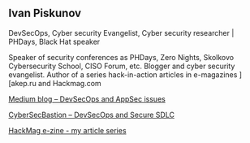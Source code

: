 ## Ivan Piskunov

DevSecOps, Cyber security Evangelist, Cyber security researcher | PHDays, Black Hat speaker

Speaker of security conferences as PHDays, Zero Nights, Skolkovo Cybersecurity School, CISO Forum, etc. Blogger and cyber security evangelist. Author of a series hack-in-action articles in e-magazines ][akep.ru and Hackmag.com

[Medium blog – DevSecOps and AppSec issues](https://medium.com/@g14vano)

[CyberSecBastion – DevSecOps and Secure SDLC](https://t.me/CyberSecBastion)

[HackMag e-zine - my article series](https://hackmag.com/author/g14vano/)

